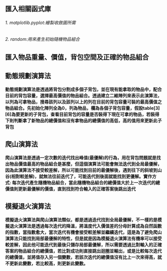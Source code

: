 ## 匯入相關函式庫 
###### 1. matplotlib.pyplot:繪製收斂圖所需
###### 2. random:用來產生初始隨機物品組合
## 匯入物品重量、價值，背包空間及正確的物品組合 
## 動態規劃演算法
#### 動態規劃演算法是透過將背包分割成多個子背包，並在現有能拿取的物品中，配合目前的背包容量，選擇最高價值的物品組合。透過建立二維陣列來表示此演算法，以列為可拿物品，搜尋該列以及該列以上的列在目前的背包容量可裝的最高價值之物品組合。先初始化陣列全為0，列為物品，欄為各個子背包容量，假設table[3][6]為要更新的子背包，查看目前背包的容量是否裝得下現在可拿的物品，若裝得下則判斷拿了新物品的總價值和沒有拿物品的總價值的高低，高的值用來更新此子背包
## 爬山演算法
#### 爬山演算法是透過一定次數的迭代找出峰值(最優解)的行為，用在背包問題就是找出物品價值最高的物品組合是甚麼，但這個演算法可能會無法迭代到全局最優解，因為此演算法不接受較差解，所以可能找到目前的最優解後，遇到往下的斜坡到山谷(相對較差解)，就無法往前迭代了，可能迭代到後面就能找到更優解。實作方式: 每次迭代產生隨機物品組合，當此隨機物品組合的總價值大於上一次迭代的總價值則更新最優解的價值，直到找到符合輸入的正確答案後跳出迭代
## 模擬退火演算法
#### 模擬退火演算法與爬山演算法類似，都是透過迭代找到全局最優解，不一樣的是模擬退火演算法是透過每次迭代的降溫，將溫度代入價值差的分母計算成為自然函數的指數，當指數愈大，當次迭代有機會接受較差解並繼續迭代，這是為了避免爬山演算法只能找到局部最優解的特性，但是就是因為模擬退火演算法有機率可以接受較差解，因此他可能迭代到最後只儲存局部最優解，所以需要透過比對輸入的正確答案的物品組合的總價值，若比對成功則直接跳出迴圈並輸出，或是比較每次迭代的總價值，並將值存入另一個變數，若該次迭代的總價值沒有比上一次來得高，就不更新此變數，若比較高，則更新此變數。
